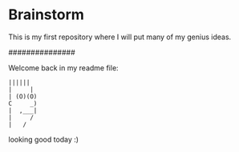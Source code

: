 # Brainstorm
This is my first repository where I will put many of my genius ideas.


###############

Welcome back in my readme file: 

```
|||||| 
|     | 
| (O)(O) 
C     _) 
|  ,___| 
|     / 
|   / 
```

looking good today :) 
